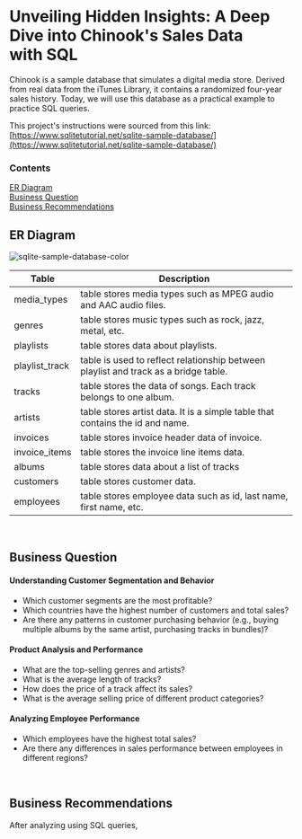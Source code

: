 # Unveiling Hidden Insights: A Deep Dive into Chinook's Sales Data with SQL

Chinook is a sample database that simulates a digital media store. Derived from real data from the iTunes Library, it contains a randomized four-year sales history. Today, we will use this database as a practical example to practice SQL queries.


This project's instructions were sourced from this link:
[https://www.sqlitetutorial.net/sqlite-sample-database/](https://www.sqlitetutorial.net/sqlite-sample-database/)


### Contents
[ER Diagram](#er-diagram) <br/>
[Business Question](#business-question) <br/>
[Business Recommendations](#business-recommendations) <br/>


## ER Diagram

![sqlite-sample-database-color](https://github.com/user-attachments/assets/294fd8c0-5ed7-4a08-b405-dd650ebd4fe6)


| Table                      | Description                                                                            |
| -------------------------  | -------------------------------------------------------------------------------------- |
| media_types                | table stores media types such as MPEG audio and AAC audio files.                       |
| genres                     | table stores music types such as rock, jazz, metal, etc.                               |
| playlists                  | table stores data about playlists.                                                     |
| playlist_track             | table is used to reflect relationship between playlist and track as a bridge table.    |
| tracks                     | table stores the data of songs. Each track belongs to one album.                       |
| artists                    | table stores artist data. It is a simple table that contains the id and name.          |
| invoices                   | table stores invoice header data of invoice.                                           |
| invoice_items              | table stores the invoice line items data.                                              |
| albums                     | table stores data about a list of tracks                                               |
| customers                  | table stores customer data.                                                            |
| employees                  | table stores employee data such as id, last name, first name, etc.                     |


<br/>

## Business Question
#### Understanding Customer Segmentation and Behavior
- Which customer segments are the most profitable? <br/>
- Which countries have the highest number of customers and total sales? <br/>
- Are there any patterns in customer purchasing behavior (e.g., buying multiple albums by the same artist, purchasing tracks in bundles)? <br/>


#### Product Analysis and Performance
- What are the top-selling genres and artists? <br/>
- What is the average length of tracks? <br/>
- How does the price of a track affect its sales? <br/>
- What is the average selling price of different product categories? <br/>


#### Analyzing Employee Performance
- Which employees have the highest total sales? <br/>
- Are there any differences in sales performance between employees in different regions? <br/>

<br/>

## Business Recommendations

After analyzing using SQL queries, 




